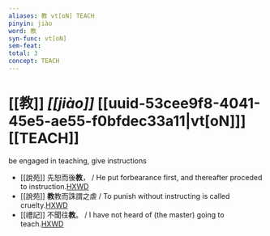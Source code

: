 ```yaml
---
aliases: 教 vt[oN] TEACH
pinyin: jiào
word: 教
syn-func: vt[oN]
sem-feat: 
total: 3
concept: TEACH 
---
```

# [[教]] *[[jiào]]*  [[uuid-53cee9f8-4041-45e5-ae55-f0bfdec33a11|vt[oN]]] [[TEACH]]
be engaged in teaching, give instructions
 - [[說苑]] 先恕而後**教**， / He put forbearance first, and thereafter proceded to instruction.[HXWD](https://hxwd.org/textview.html?location=CH1a0907_CHANT_001-7a.7)
 - [[說苑]] **教**教而誅謂之虐 / To punish without instructing is called cruelty.[HXWD](https://hxwd.org/textview.html?location=CH1a0907_CHANT_016-4a.6)
 - [[禮記]] 不聞往**教**。 / I have not heard of (the master) going to teach.[HXWD](https://hxwd.org/textview.html?location=KR1d0052_tls_001-6a.1)